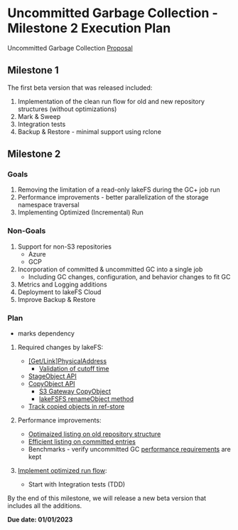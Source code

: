 # Uncommitted Garbage Collection - Milestone 2 Execution Plan

Uncommitted Garbage Collection [Proposal](https://github.com/treeverse/lakeFS/blob/master/design/accepted/gc_plus/uncommitted-gc.md)

## Milestone 1

The first beta version that was released included:
1. Implementation of the clean run flow for old and new repository structures (without optimizations)
2. Mark & Sweep
3. Integration tests
4. Backup & Restore - minimal support using rclone

## Milestone 2

### Goals
1. Removing the limitation of a read-only lakeFS during the GC+ job run
2. Performance improvements - better parallelization of the storage namespace traversal
3. Implementing Optimized (Incremental) Run

### Non-Goals
1. Support for non-S3 repositories
   * Azure
   * GCP
2. Incorporation of committed & uncommitted GC into a single job
    * Including GC changes, configuration, and behavior changes to fit GC
3. Metrics and Logging additions
4. Deployment to lakeFS Cloud
5. Improve Backup & Restore

### Plan

* marks dependency

1. Required changes by lakeFS:
    * [[Get/Link]PhysicalAddress](https://github.com/treeverse/lakeFS/issues/4476)
        * [Validation of cutoff time](https://github.com/treeverse/lakeFS/issues/4695)
    * [StageObject API](https://github.com/treeverse/lakeFS/issues/4480)
    * [CopyObject API](https://github.com/treeverse/lakeFS/issues/4477)
        * [S3 Gateway CopyObject](https://github.com/treeverse/lakeFS/issues/4478)
        * [lakeFSFS renameObject method](https://github.com/treeverse/lakeFS/issues/4479)
    * [Track copied objects in ref-store](https://github.com/treeverse/lakeFS/issues/4562)

2. Performance improvements:
    * [Optimaized listing on old repository structure](https://github.com/treeverse/lakeFS/issues/4620)
    * [Efficient listing on committed entries](https://github.com/treeverse/lakeFS/issues/4600)
    * Benchmarks - verify uncommitted GC [performance requirements](https://github.com/treeverse/lakeFS/blob/e316cafe7717bb3203e4018837a41415aa61f74b/design/accepted/gc_plus/uncommitted-gc.md?plain=1#L185) are kept

3. [Implement optimized run flow](https://github.com/treeverse/lakeFS/issues/4489):
    * Start with Integration tests (TDD)

By the end of this milestone, we will release a new beta version that includes all the additions.

**Due date: 01/01/2023**
